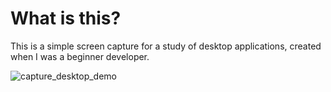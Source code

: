 # What is this?

This is a simple screen capture for a study of desktop applications, created when I was a beginner developer.

![capture_desktop_demo](https://user-images.githubusercontent.com/46337314/215264863-be2ff7c3-0671-43c2-ac3d-92beb84144e4.gif)